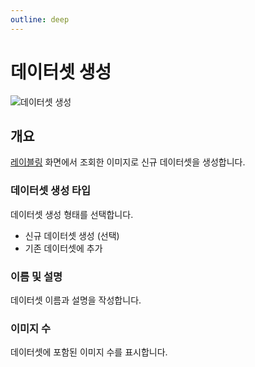 ```yaml
---
outline: deep
---
```


# 데이터셋 생성

![데이터셋 생성](/ko/data/dataset-create.png)


## 개요
[레이블링](./intro-labeling.md) 화면에서 조회한 이미지로 신규 데이터셋을 생성합니다.

### 데이터셋 생성 타입
데이터셋 생성 형태를 선택합니다.
- 신규 데이터셋 생성 (선택)
- 기존 데이터셋에 추가

### 이름 및 설명
데이터셋 이름과 설명을 작성합니다.

### 이미지 수
데이터셋에 포함된 이미지 수를 표시합니다.

